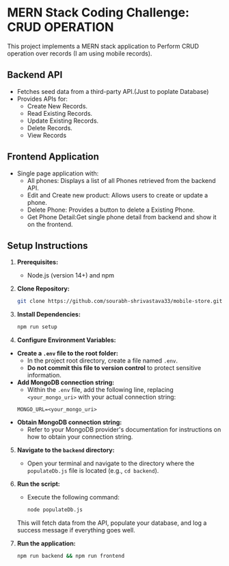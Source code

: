 # MERN Stack Coding Challenge: CRUD OPERATION

This project implements a MERN stack application to Perform CRUD operation over records (I am using mobile records).

## Backend API

- Fetches seed data from a third-party API.(Just to poplate Database)
- Provides APIs for:
  - Create New Records.
  - Read Existing Records.
  - Update Existing Records.
  - Delete Records.
  - View Records

## Frontend Application

- Single page application with:
  - All phones: Displays a list of all Phones retrieved from the backend API.
  - Edit and Create new product: Allows users to create or update a phone.
  - Delete Phone: Provides a button to delete a Existing Phone.
  - Get Phone Detail:Get single phone detail from backend and show it on the frontend.

## Setup Instructions

1. **Prerequisites:**
   - Node.js (version 14+) and npm
2. **Clone Repository:**
   ```bash
   git clone https://github.com/sourabh-shrivastava33/mobile-store.git
   ```
3. **Install Dependencies:**

   ```bash
   npm run setup
   ```

4. **Configure Environment Variables:**

- **Create a `.env` file to the root folder:**
  - In the project root directory, create a file named `.env`.
  - **Do not commit this file to version control** to protect sensitive information.
- **Add MongoDB connection string:**
  - Within the `.env` file, add the following line, replacing `<your_mongo_uri>` with your actual connection string:
  ```
  MONGO_URL=<your_mongo_uri>
  ```
- **Obtain MongoDB connection string:**
  - Refer to your MongoDB provider's documentation for instructions on how to obtain your connection string.

5. **Navigate to the `backend` directory:**

   - Open your terminal and navigate to the directory where the `populateDb.js` file is located (e.g., `cd backend`).

6. **Run the script:**

   - Execute the following command:
     ```bash
     node populateDb.js
     ```

   This will fetch data from the API, populate your database, and log a success message if everything goes well.

7. **Run the application:**

   ```bash
   npm run backend && npm run frontend
   ```
